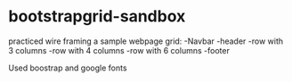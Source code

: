 # bootstrapgrid-sandbox
practiced wire framing a sample webpage grid:
-Navbar
-header
-row with 3 columns
-row with 4 columns
-row with 6 columns
-footer 

Used boostrap and google fonts 

